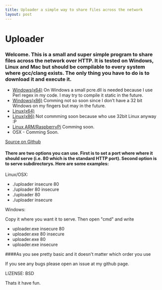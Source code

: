 ```yaml
---
title: Uploader a simple way to share files across the network
layout: post
---
```

# Uploader

###  Welcome. This is a small and super simple program to share files across the network over HTTP. It is tested on Windows, Linux and Mac but should be compilable to every system where gcc/clang exists. The only thing you have to do is to download it and execute it.
[logo]: http://theanonymous.github.io/uploader.png "Screenshot"

* [Windows(x64)](https://drive.google.com/file/d/0B_GPBNtpF5YgalZUMlF3bGIyelE/view?usp=sharing)
  On Windows a small pcre.dll is needed because I use Perl regex in my code. I may try to compile it static in the future.
* [Windows(x86)]() Comming not so soon since I don't have a 32 bit Windows on my fingers but may in the future.
* [Linux(x64)](https://drive.google.com/file/d/0B_GPBNtpF5YgYWhSY0FPdUVaelU/view?usp=sharing)
* [Linux(x86)]() Not commming soon because who use 32bit Linux anyway :P
* [Linux ARM/RaspberryPi]() Comming soon.
* OSX - Comming Soon.


[Source on Github](https://github.com/TheAnonymous/Uploader/tree/master)

#### There are two options you can use. First is to set a port where where it should serve (i.e. 80 which is the standard HTTP port). Second option is to serve subdirectorys. Here are some examples:

Linux/OSX:

* ./uploader insecure 80
* ./uploader 80 insecure
* ./uploader 80
* ./uploader insecure

Windows:

Copy it where you want it to serve. Then open "cmd" and write

* uploader.exe insecure 80
* uploader.exe 80 insecure
* uploader.exe 80
* uploader.exe insecure

####As you see pretty basic and it doesn't matter which order you use

If you see any bugs please open an issue at my github page.

LIZENSE: BSD

Thats it have fun.
